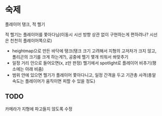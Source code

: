 # 숙제
플레이어 탱크, 적 헬기

적 헬기는 플레이어를 쫓아다님(이동시 시선 방향 상관 없이 구현하는게 편하려나? 시선은 천천히 플레이어쪽으로)  

- heightmap으로 만든 바닥에 탱크(탱크 크기 고려해서 지형의 고저차가 크지 않고, 폴리곤의 크기를 크게 하는게?), 공중에 헬기 몇개 띄워서 쏴맞추기  
- 일정 거리 안으로 들어오면(x, z만 판정) 헬기에서 spotlight로 플레이어 비추기(평소에는 아래 비춤)  
- 범위 안에 있으면 헬기가 플레이어 쫓아다니고, 일정 간격을 두고 기관총 사격(총알 속도는 플레이어가 움직이면 피할 수 있을 정도)  



## TODO
카메라가 지형에 파고들지 않도록 수정  